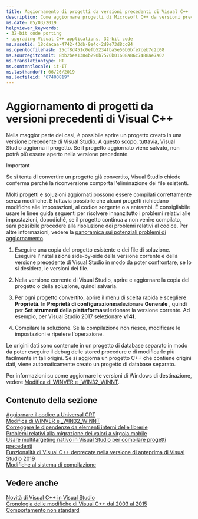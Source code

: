 ```yaml
---
title: Aggiornamento di progetti da versioni precedenti di Visual C++
description: Come aggiornare progetti di Microsoft C++ da versioni precedenti di Visual Studio.
ms.date: 05/03/2019
helpviewer_keywords:
- 32-bit code porting
- upgrading Visual C++ applications, 32-bit code
ms.assetid: 18cdacaa-4742-43db-9e4c-2d9e73d8cc84
ms.openlocfilehash: 25cf8d451c0efb5234fba5e56b6bfe7ceb7c2c08
ms.sourcegitcommit: 8bb2bea1384b290b7570b01608a86c7488ae7a02
ms.translationtype: HT
ms.contentlocale: it-IT
ms.lasthandoff: 06/26/2019
ms.locfileid: "67400819"
---
```

# <a name="upgrading-projects-from-earlier-versions-of-visual-c"></a>Aggiornamento di progetti da versioni precedenti di Visual C++

Nella maggior parte dei casi, è possibile aprire un progetto creato in una versione precedente di Visual Studio. A questo scopo, tuttavia, Visual Studio aggiorna il progetto. Se il progetto aggiornato viene salvato, non potrà più essere aperto nella versione precedente.

> [!IMPORTANT]
> Se si tenta di convertire un progetto già convertito, Visual Studio chiede conferma perché la riconversione comporta l'eliminazione dei file esistenti.

Molti progetti e soluzioni aggiornati possono essere compilati correttamente senza modifiche. È tuttavia possibile che alcuni progetti richiedano modifiche alle impostazioni, al codice sorgente o a entrambi. È consigliabile usare le linee guida seguenti per risolvere innanzitutto i problemi relativi alle impostazioni, dopodiché, se il progetto continua a non venire compilato, sarà possibile procedere alla risoluzione dei problemi relativi al codice. Per altre informazioni, vedere la [panoramica sui potenziali problemi di aggiornamento](../porting/overview-of-potential-upgrade-issues-visual-cpp.md).

1. Eseguire una copia del progetto esistente e dei file di soluzione. Eseguire l'installazione side-by-side della versione corrente e della versione precedente di Visual Studio in modo da poter confrontare, se lo si desidera, le versioni dei file.

2. Nella versione corrente di Visual Studio, aprire e aggiornare la copia del progetto o della soluzione, quindi salvarla.

3. Per ogni progetto convertito, aprire il menu di scelta rapida e scegliere **Proprietà**. In **Proprietà di configurazione**selezionare **Generale** , quindi per **Set strumenti della piattaforma**selezionare la versione corrente. Ad esempio, per Visual Studio 2017 selezionare **v141**.

4. Compilare la soluzione. Se la compilazione non riesce, modificare le impostazioni e ripetere l'operazione.

Le origini dati sono contenute in un progetto di database separato in modo da poter eseguire il debug delle stored procedure e di modificarle più facilmente in tali origini. Se si aggiorna un progetto C++ che contiene origini dati, viene automaticamente creato un progetto di database separato.

Per informazioni su come aggiornare le versioni di Windows di destinazione, vedere [Modifica di WINVER e _WIN32_WINNT](../porting/modifying-winver-and-win32-winnt.md).

## <a name="in-this-section"></a>Contenuto della sezione

[Aggiornare il codice a Universal CRT](upgrade-your-code-to-the-universal-crt.md)<br/>
[Modifica di WINVER e _WIN32_WINNT](modifying-winver-and-win32-winnt.md)<br/>
[Correggere le dipendenze da elementi interni delle librerie](fix-your-dependencies-on-library-internals.md)<br/>
[Problemi relativi alla migrazione dei valori a virgola mobile](floating-point-migration-issues.md)<br/>
[Usare multitargeting nativo in Visual Studio per compilare progetti precedenti](use-native-multi-targeting.md)<br/>
[Funzionalità di Visual C++ deprecate nella versione di anteprima di Visual Studio 2019](features-deprecated-in-visual-studio.md)<br/>
[Modifiche al sistema di compilazione](build-system-changes.md)

## <a name="see-also"></a>Vedere anche

[Novità di Visual C++ in Visual Studio](../overview/what-s-new-for-visual-cpp-in-visual-studio.md)<br/>
[Cronologia delle modifiche di Visual C++ dal 2003 al 2015](../porting/visual-cpp-change-history-2003-2015.md)<br/>
[Comportamento non standard](../cpp/nonstandard-behavior.md)
